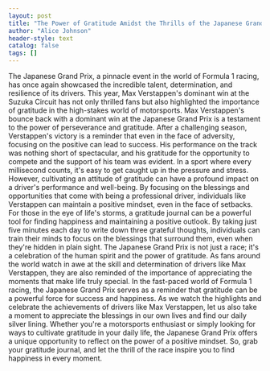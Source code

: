 ```yaml
---
layout: post
title: "The Power of Gratitude Amidst the Thrills of the Japanese Grand Prix"
author: "Alice Johnson"
header-style: text
catalog: false
tags: []
---
```


The Japanese Grand Prix, a pinnacle event in the world of Formula 1 racing, has once again showcased the incredible talent, determination, and resilience of its drivers. This year, Max Verstappen's dominant win at the Suzuka Circuit has not only thrilled fans but also highlighted the importance of gratitude in the high-stakes world of motorsports. Max Verstappen's bounce back with a dominant win at the Japanese Grand Prix is a testament to the power of perseverance and gratitude. After a challenging season, Verstappen's victory is a reminder that even in the face of adversity, focusing on the positive can lead to success. His performance on the track was nothing short of spectacular, and his gratitude for the opportunity to compete and the support of his team was evident. In a sport where every millisecond counts, it's easy to get caught up in the pressure and stress. However, cultivating an attitude of gratitude can have a profound impact on a driver's performance and well-being. By focusing on the blessings and opportunities that come with being a professional driver, individuals like Verstappen can maintain a positive mindset, even in the face of setbacks. For those in the eye of life's storms, a gratitude journal can be a powerful tool for finding happiness and maintaining a positive outlook. By taking just five minutes each day to write down three grateful thoughts, individuals can train their minds to focus on the blessings that surround them, even when they're hidden in plain sight. The Japanese Grand Prix is not just a race; it's a celebration of the human spirit and the power of gratitude. As fans around the world watch in awe at the skill and determination of drivers like Max Verstappen, they are also reminded of the importance of appreciating the moments that make life truly special. In the fast-paced world of Formula 1 racing, the Japanese Grand Prix serves as a reminder that gratitude can be a powerful force for success and happiness. As we watch the highlights and celebrate the achievements of drivers like Max Verstappen, let us also take a moment to appreciate the blessings in our own lives and find our daily silver lining. Whether you're a motorsports enthusiast or simply looking for ways to cultivate gratitude in your daily life, the Japanese Grand Prix offers a unique opportunity to reflect on the power of a positive mindset. So, grab your gratitude journal, and let the thrill of the race inspire you to find happiness in every moment.